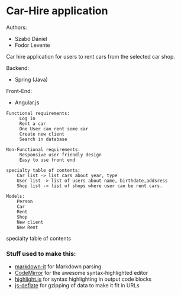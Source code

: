 # Car-Hire application

Authors:

 * Szabó Dániel
 * Fodor Levente


Car hire application for users to rent cars from the selected car shop.

Backend:

 * Spring (Java)
 
Front-End:

 * Angular.js


```
Functional requirements:
	 Log in
     Rent a car
     One User can rent some car
     Create new client
     Search in database
```

```
Non-Functional requirements:
	 Responsive user friendly design
     Easy to use front end
```
```
specialty table of contents:
	Car list -> list cars about year, type
    User list -> list of users about name, birthdate,addsress
    Shop list -> list of shops where user can be rent cars.
```
```
Models:
	Person
    Car
    Rent
    Shop
    New client
    New Rent
```

specialty table of contents

### Stuff used to make this:

 * [markdown-it](https://github.com/markdown-it/markdown-it) for Markdown parsing
 * [CodeMirror](http://codemirror.net/) for the awesome syntax-highlighted editor
 * [highlight.js](http://softwaremaniacs.org/soft/highlight/en/) for syntax highlighting in output code blocks
 * [js-deflate](https://github.com/dankogai/js-deflate) for gzipping of data to make it fit in URLs
